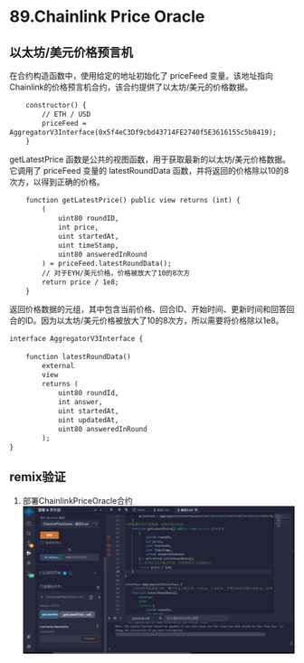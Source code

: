 # 89.Chainlink Price Oracle
## 以太坊/美元价格预言机


在合约构造函数中，使用给定的地址初始化了 priceFeed 变量。该地址指向Chainlink的价格预言机合约，该合约提供了以太坊/美元的价格数据。
```solidity
    constructor() {
        // ETH / USD
        priceFeed = AggregatorV3Interface(0x5f4eC3Df9cbd43714FE2740f5E3616155c5b8419);
    }
```
getLatestPrice 函数是公共的视图函数，用于获取最新的以太坊/美元价格数据。它调用了 priceFeed 变量的 latestRoundData 函数，并将返回的价格除以10的8次方，以得到正确的价格。
```solidity
    function getLatestPrice() public view returns (int) {
        (
            uint80 roundID,
            int price,
            uint startedAt,
            uint timeStamp,
            uint80 answeredInRound
        ) = priceFeed.latestRoundData();
        // 对于EYH/美元价格，价格被放大了10的8次方
        return price / 1e8;
    }
```
返回价格数据的元组，其中包含当前价格、回合ID、开始时间、更新时间和回答回合的ID。因为以太坊/美元价格被放大了10的8次方，所以需要将价格除以1e8。
```solidity
interface AggregatorV3Interface {

    function latestRoundData()
        external
        view
        returns (
            uint80 roundId,
            int answer,
            uint startedAt,
            uint updatedAt,
            uint80 answeredInRound
        );
}
```

## remix验证
1. 部署ChainlinkPriceOracle合约
![89-1.png](img/89-1.png)